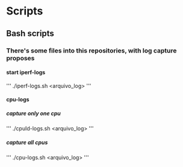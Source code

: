 # Scripts
## Bash scripts
### There's some files into this repositories, with log capture proposes
#### start iperf-logs
'''
./iperf-logs.sh <ip> <porta> <arquivo_log>
'''
#### cpu-logs
##### capture only one cpu
'''
./cpuId-logs.sh <arquivo_log> <cpuid>
'''
##### capture all cpus
'''
./cpu-logs.sh <arquivo_log>
'''
